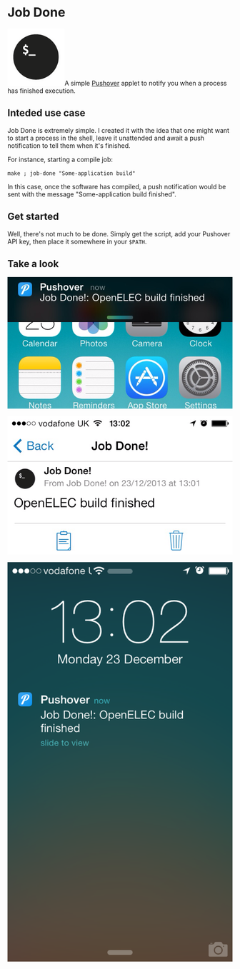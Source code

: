 Job Done
========

![Job Done](img/icon.png)A simple [Pushover](http://pushover.net/) applet to notify you when a process has finished execution.

Inteded use case
----------------
Job Done is extremely simple. I created it with the idea that one might want to start a process in the shell, leave it unattended and await a push notification to tell them when it's finished.

For instance, starting a compile job:

    make ; job-done "Some-application build"
In this case, once the software has compiled, a push notification would be sent with the message "Some-application build finished".

Get started
-----------
Well, there's not much to be done. Simply get the script, add your Pushover API key, then place it somewhere in your `$PATH`.

Take a look
-----------

![Banner notification](img/banner.png)

![Details in Pushover... not much](img/details.png)

![Lockscreen](img/lockscreen.png)
